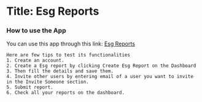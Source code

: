 # Title: Esg Reports

### How to use the App

You can use this app through this link: [Esg Reports](http://44.205.20.25:4002/)

    Here are few tips to test its functionalities
    1. Create an account.
    2. Create a Esg report by clicking Create Esg Report on the Dashboard
    3. Then fill the details and save them.
    4. Invite other users by entering email of a user you want to invite in the Invite Someone section.
    5. Submit report.
    6. Check all your reports on the dashboard.